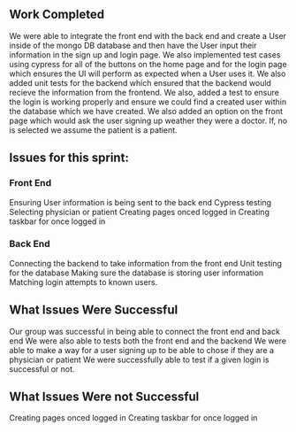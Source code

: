 ## Work Completed 
We were able to integrate the front end with the back end and create a User inside of the mongo DB database and then have the User input their
information in the sign up and login page. We also implemented test cases using cypress for all of the buttons on the home page and for the login
page which ensures the UI will perform as expected when a User uses it. We also added unit tests for the backend which ensured that the backend would
recieve the information from the frontend. We also, added a test to ensure the login is working properly and ensure we could find a created user 
within the database which we have created. We also added an option on the front page which would ask the user signing up weather they were a doctor. 
If, no is selected we assume the patient is a patient. 

## Issues for this sprint:
### Front End
Ensuring User information is being sent to the back end
Cypress testing 
Selecting physician or patient 
Creating pages onced logged in
Creating taskbar for once logged in

### Back End
Connecting the backend to take information from the front end 
Unit testing for the database
Making sure the database is storing user information 
Matching login attempts to known users.

## What Issues Were Successful
Our group was successful in being able to connect the front end and back end 
We were also able to tests both the front end and the backend
We were able to make a way for a user signing up to be able to chose if they are a physician or patient
We were successfully able to test if a given login is successful or not. 

## What Issues Were not Successful
Creating pages onced logged in
Creating taskbar for once logged in
